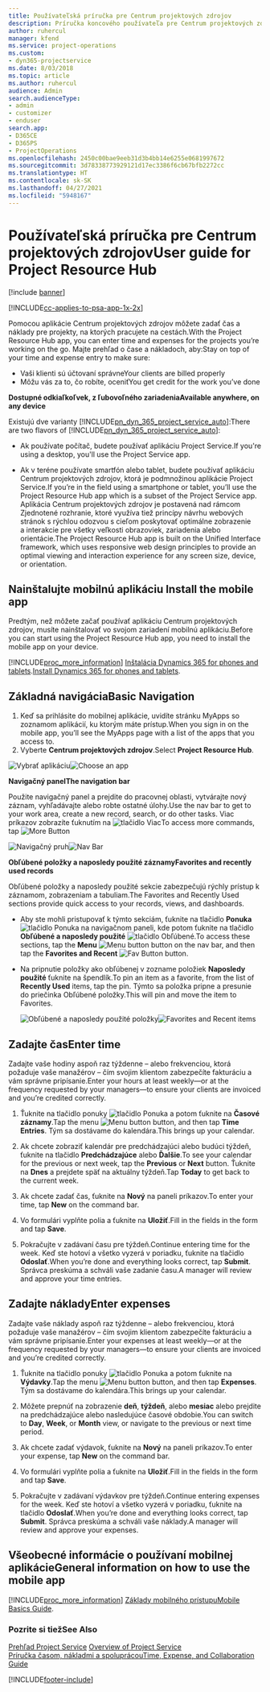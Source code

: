 ```yaml
---
title: Používateľská príručka pre Centrum projektových zdrojov
description: Príručka koncového používateľa pre Centrum projektových zdrojov pre Project Service
author: ruhercul
manager: kfend
ms.service: project-operations
ms.custom:
- dyn365-projectservice
ms.date: 8/03/2018
ms.topic: article
ms.author: ruhercul
audience: Admin
search.audienceType:
- admin
- customizer
- enduser
search.app:
- D365CE
- D365PS
- ProjectOperations
ms.openlocfilehash: 2450c00bae9eeb31d3b4bb14e6255e0681997672
ms.sourcegitcommit: 3d78338773929121d17ec3386f6cb67bfb2272cc
ms.translationtype: HT
ms.contentlocale: sk-SK
ms.lasthandoff: 04/27/2021
ms.locfileid: "5948167"
---
```

# <a name="user-guide-for-project-resource-hub"></a><span data-ttu-id="c202b-103">Používateľská príručka pre Centrum projektových zdrojov</span><span class="sxs-lookup"><span data-stu-id="c202b-103">User guide for Project Resource Hub</span></span>

[!include [banner](../includes/psa-now-project-operations.md)]

[!INCLUDE[cc-applies-to-psa-app-1x-2x](../includes/cc-applies-to-psa-app-1x-2x.md)]

<span data-ttu-id="c202b-104">Pomocou aplikácie Centrum projektových zdrojov môžete zadať čas a náklady pre projekty, na ktorých pracujete na cestách.</span><span class="sxs-lookup"><span data-stu-id="c202b-104">With the Project Resource Hub app, you can enter time and expenses for the projects you’re working on the go.</span></span> <span data-ttu-id="c202b-105">Majte prehľad o čase a nákladoch, aby:</span><span class="sxs-lookup"><span data-stu-id="c202b-105">Stay on top of your time and expense entry to make sure:</span></span>

- <span data-ttu-id="c202b-106">Vaši klienti sú účtovaní správne</span><span class="sxs-lookup"><span data-stu-id="c202b-106">Your clients are billed properly</span></span>
- <span data-ttu-id="c202b-107">Môžu vás za to, čo robíte, oceniť</span><span class="sxs-lookup"><span data-stu-id="c202b-107">You get credit for the work you’ve done</span></span>

<span data-ttu-id="c202b-108">**Dostupné odkiaľkoľvek, z ľubovoľného zariadenia**</span><span class="sxs-lookup"><span data-stu-id="c202b-108">**Available anywhere, on any device**</span></span>

<span data-ttu-id="c202b-109">Existujú dve varianty [!INCLUDE[pn_dyn_365_project_service_auto](../includes/pn-dyn-365-project-service-auto.md)]:</span><span class="sxs-lookup"><span data-stu-id="c202b-109">There are two flavors of [!INCLUDE[pn_dyn_365_project_service_auto](../includes/pn-dyn-365-project-service-auto.md)]:</span></span> 

- <span data-ttu-id="c202b-110">Ak používate počítač, budete používať aplikáciu Project Service.</span><span class="sxs-lookup"><span data-stu-id="c202b-110">If you're using a desktop, you'll use the Project Service app.</span></span> 

- <span data-ttu-id="c202b-111">Ak v teréne používate smartfón alebo tablet, budete používať aplikáciu Centrum projektových zdrojov, ktorá je podmnožinou aplikácie Project Service.</span><span class="sxs-lookup"><span data-stu-id="c202b-111">If you’re in the field using a smartphone or tablet, you’ll use the Project Resource Hub app which is a subset of the Project Service  app.</span></span> <span data-ttu-id="c202b-112">Aplikácia Centrum projektových zdrojov je postavená nad rámcom Zjednotené rozhranie, ktoré využíva tiež princípy návrhu webových stránok s rýchlou odozvou s cieľom poskytovať optimálne zobrazenie a interakcie pre všetky veľkosti obrazoviek, zariadenia alebo orientácie.</span><span class="sxs-lookup"><span data-stu-id="c202b-112">The Project Resource Hub app is built on the Unified Interface framework, which uses responsive web design principles to provide an optimal viewing and interaction experience for any screen size, device, or orientation.</span></span> 


## <a name="install-the-mobile-app"></a><span data-ttu-id="c202b-113">Nainštalujte mobilnú aplikáciu </span><span class="sxs-lookup"><span data-stu-id="c202b-113">Install the mobile app</span></span>
<span data-ttu-id="c202b-114">Predtým, než môžete začať používať aplikáciu Centrum projektových zdrojov, musíte nainštalovať vo svojom zariadení mobilnú aplikáciu.</span><span class="sxs-lookup"><span data-stu-id="c202b-114">Before you can start using the Project Resource Hub app, you need to install the mobile app on your device.</span></span> 

[!INCLUDE[proc_more_information](../includes/proc-more-information.md)] <span data-ttu-id="c202b-115">[Inštalácia Dynamics 365 for phones and tablets](/dynamics365/mobile-app/install-dynamics-365-for-phones-and-tablets).</span><span class="sxs-lookup"><span data-stu-id="c202b-115">[Install Dynamics 365 for phones and tablets](/dynamics365/mobile-app/install-dynamics-365-for-phones-and-tablets).</span></span>

## <a name="basic-navigation"></a><span data-ttu-id="c202b-116">Základná navigácia</span><span class="sxs-lookup"><span data-stu-id="c202b-116">Basic Navigation</span></span>
1.  <span data-ttu-id="c202b-117">Keď sa prihlásite do mobilnej aplikácie, uvidíte stránku MyApps so zoznamom aplikácií, ku ktorým máte prístup.</span><span class="sxs-lookup"><span data-stu-id="c202b-117">When you sign in on the mobile app, you’ll see the MyApps page with a list of the apps that you access to.</span></span> 
2.  <span data-ttu-id="c202b-118">Vyberte **Centrum projektových zdrojov**.</span><span class="sxs-lookup"><span data-stu-id="c202b-118">Select **Project Resource Hub**.</span></span>

<span data-ttu-id="c202b-119">![Vybrať aplikáciu](media/chooseApp_1.png "Vybrať aplikáciu")</span><span class="sxs-lookup"><span data-stu-id="c202b-119">![Choose an app](media/chooseApp_1.png "Choose an app")</span></span>

<span data-ttu-id="c202b-120">**Navigačný panel**</span><span class="sxs-lookup"><span data-stu-id="c202b-120">**The navigation bar**</span></span>

<span data-ttu-id="c202b-121">Použite navigačný panel a prejdite do pracovnej oblasti, vytvárajte nový záznam, vyhľadávajte alebo robte ostatné úlohy.</span><span class="sxs-lookup"><span data-stu-id="c202b-121">Use the nav bar to get to your work area, create a new record, search, or do other tasks.</span></span> <span data-ttu-id="c202b-122">Viac príkazov zobrazíte ťuknutím na ![tlačidlo Viac](media/MoreButton.png "Tlačidlo Viac")</span><span class="sxs-lookup"><span data-stu-id="c202b-122">To access more commands, tap ![More Button](media/MoreButton.png "More Button")</span></span>

<span data-ttu-id="c202b-123">![Navigačný pruh](media/NavBar_2.png "Navigačný pruh")</span><span class="sxs-lookup"><span data-stu-id="c202b-123">![Nav Bar](media/NavBar_2.png "Nav Bar")</span></span>

<span data-ttu-id="c202b-124">**Obľúbené položky a naposledy použité záznamy**</span><span class="sxs-lookup"><span data-stu-id="c202b-124">**Favorites and recently used records**</span></span>

<span data-ttu-id="c202b-125">Obľúbené položky a naposledy použité sekcie zabezpečujú rýchly prístup k záznamom, zobrazeniam a tabuliam.</span><span class="sxs-lookup"><span data-stu-id="c202b-125">The Favorites and Recently Used sections provide quick access to your records, views, and dashboards.</span></span> 

- <span data-ttu-id="c202b-126">Aby ste mohli pristupovať k týmto sekciám, ťuknite na tlačidlo **Ponuka** ![tlačidlo Ponuka](media/MenuButton.png "Tlačidlo ponuky") na navigačnom paneli, kde potom ťuknite na tlačidlo **Obľúbené a naposledy použité** ![tlačidlo Obľúbené](media/FavButton.png "Tlačidlo FAV").</span><span class="sxs-lookup"><span data-stu-id="c202b-126">To access these sections, tap the **Menu** ![Menu button](media/MenuButton.png "Menu button") button on the nav bar, and then tap the **Favorites and Recent** ![Fav Button](media/FavButton.png "Fav Button") button.</span></span>

- <span data-ttu-id="c202b-127">Na pripnutie položky ako obľúbenej v zozname položiek **Naposledy použité** ťuknite na špendlík.</span><span class="sxs-lookup"><span data-stu-id="c202b-127">To pin an item as a favorite, from the list of **Recently Used** items, tap the pin.</span></span> <span data-ttu-id="c202b-128">Týmto sa položka pripne a presunie do priečinka Obľúbené položky.</span><span class="sxs-lookup"><span data-stu-id="c202b-128">This will pin and move the item to Favorites.</span></span>

  <span data-ttu-id="c202b-129">![Obľúbené a naposledy použité položky](media/Favs_3.png "Obľúbené a naposledy použité položky")</span><span class="sxs-lookup"><span data-stu-id="c202b-129">![Favorites and Recent items](media/Favs_3.png "Favorites and Recent items")</span></span>
 
## <a name="enter-time"></a><span data-ttu-id="c202b-130">Zadajte čas</span><span class="sxs-lookup"><span data-stu-id="c202b-130">Enter time</span></span>
<span data-ttu-id="c202b-131">Zadajte vaše hodiny aspoň raz týždenne – alebo frekvenciou, ktorá požaduje vaše manažérov – čím svojim klientom zabezpečíte fakturáciu a vám správne pripísanie.</span><span class="sxs-lookup"><span data-stu-id="c202b-131">Enter your hours at least weekly—or at the frequency requested by your managers—to ensure your clients are invoiced and you’re credited correctly.</span></span>

1. <span data-ttu-id="c202b-132">Ťuknite na tlačidlo ponuky ![tlačidlo Ponuka](media/MenuButton.png "Tlačidlo ponuky") a potom ťuknite na **Časové záznamy**.</span><span class="sxs-lookup"><span data-stu-id="c202b-132">Tap the menu ![Menu button](media/MenuButton.png "Menu button") button, and then tap **Time Entries**.</span></span> <span data-ttu-id="c202b-133">Tým sa dostávame do kalendára.</span><span class="sxs-lookup"><span data-stu-id="c202b-133">This brings up your calendar.</span></span>

2. <span data-ttu-id="c202b-134">Ak chcete zobraziť kalendár pre predchádzajúci alebo budúci týždeň, ťuknite na tlačidlo **Predchádzajúce** alebo **Ďalšie**.</span><span class="sxs-lookup"><span data-stu-id="c202b-134">To see your calendar for the previous or next week, tap the **Previous** or **Next** button.</span></span> <span data-ttu-id="c202b-135">Ťuknite na **Dnes** a prejdete späť na aktuálny týždeň.</span><span class="sxs-lookup"><span data-stu-id="c202b-135">Tap **Today** to get back to the current week.</span></span>

3. <span data-ttu-id="c202b-136">Ak chcete zadať čas, ťuknite na **Nový** na paneli príkazov.</span><span class="sxs-lookup"><span data-stu-id="c202b-136">To enter your time, tap **New** on the command bar.</span></span> 

4. <span data-ttu-id="c202b-137">Vo formulári vyplňte polia a ťuknite na **Uložiť**.</span><span class="sxs-lookup"><span data-stu-id="c202b-137">Fill in the fields in the form and tap **Save**.</span></span>

5. <span data-ttu-id="c202b-138">Pokračujte v zadávaní času pre týždeň.</span><span class="sxs-lookup"><span data-stu-id="c202b-138">Continue entering time for the week.</span></span> <span data-ttu-id="c202b-139">Keď ste hotoví a všetko vyzerá v poriadku, ťuknite na tlačidlo **Odoslať**.</span><span class="sxs-lookup"><span data-stu-id="c202b-139">When you’re done and everything looks correct, tap **Submit**.</span></span> <span data-ttu-id="c202b-140">Správca preskúma a schváli vaše zadanie času.</span><span class="sxs-lookup"><span data-stu-id="c202b-140">A manager will review and approve your time entries.</span></span>

## <a name="enter-expenses"></a><span data-ttu-id="c202b-141">Zadajte náklady</span><span class="sxs-lookup"><span data-stu-id="c202b-141">Enter expenses</span></span> 
<span data-ttu-id="c202b-142">Zadajte vaše náklady aspoň raz týždenne – alebo frekvenciou, ktorá požaduje vaše manažérov – čím svojim klientom zabezpečíte fakturáciu a vám správne pripísanie.</span><span class="sxs-lookup"><span data-stu-id="c202b-142">Enter your expenses at least weekly—or at the frequency requested by your managers—to ensure your clients are invoiced and you’re credited correctly.</span></span>

1. <span data-ttu-id="c202b-143">Ťuknite na tlačidlo ponuky ![tlačidlo Ponuka](media/MenuButton.png "Tlačidlo ponuky") a potom ťuknite na **Výdavky**.</span><span class="sxs-lookup"><span data-stu-id="c202b-143">Tap the menu ![Menu button](media/MenuButton.png "Menu button") button, and then tap **Expenses**.</span></span> <span data-ttu-id="c202b-144">Tým sa dostávame do kalendára.</span><span class="sxs-lookup"><span data-stu-id="c202b-144">This brings up your calendar.</span></span>

2. <span data-ttu-id="c202b-145">Môžete prepnúť na zobrazenie **deň**, **týždeň**, alebo **mesiac** alebo prejdite na predchádzajúce alebo nasledujúce časové obdobie.</span><span class="sxs-lookup"><span data-stu-id="c202b-145">You can switch to **Day**, **Week**, or **Month** view, or navigate to the previous or next time period.</span></span> 

3. <span data-ttu-id="c202b-146">Ak chcete zadať výdavok, ťuknite na **Nový** na paneli príkazov.</span><span class="sxs-lookup"><span data-stu-id="c202b-146">To enter your expense, tap **New** on the command bar.</span></span> 

4. <span data-ttu-id="c202b-147">Vo formulári vyplňte polia a ťuknite na **Uložiť**.</span><span class="sxs-lookup"><span data-stu-id="c202b-147">Fill in the fields in the form and tap **Save**.</span></span>

5. <span data-ttu-id="c202b-148">Pokračujte v zadávaní výdavkov pre týždeň.</span><span class="sxs-lookup"><span data-stu-id="c202b-148">Continue entering expenses for the week.</span></span> <span data-ttu-id="c202b-149">Keď ste hotoví a všetko vyzerá v poriadku, ťuknite na tlačidlo **Odoslať**.</span><span class="sxs-lookup"><span data-stu-id="c202b-149">When you’re done and everything looks correct, tap **Submit**.</span></span> <span data-ttu-id="c202b-150">Správca preskúma a schváli vaše náklady.</span><span class="sxs-lookup"><span data-stu-id="c202b-150">A manager will review and approve your expenses.</span></span>

## <a name="general-information-on-how-to-use-the-mobile-app"></a><span data-ttu-id="c202b-151">Všeobecné informácie o používaní mobilnej aplikácie</span><span class="sxs-lookup"><span data-stu-id="c202b-151">General information on how to use the mobile app</span></span> 
[!INCLUDE[proc_more_information](../includes/proc-more-information.md)] <span data-ttu-id="c202b-152">[Základy mobilného prístupu](/dynamics365/mobile-app/dynamics-365-phones-tablets-users-guide)</span><span class="sxs-lookup"><span data-stu-id="c202b-152">[Mobile Basics Guide](/dynamics365/mobile-app/dynamics-365-phones-tablets-users-guide).</span></span>

### <a name="see-also"></a><span data-ttu-id="c202b-153">Pozrite si tiež</span><span class="sxs-lookup"><span data-stu-id="c202b-153">See Also</span></span>  
 <span data-ttu-id="c202b-154">[Prehľad Project Service](../psa/overview.md) </span><span class="sxs-lookup"><span data-stu-id="c202b-154">[Overview of Project Service](../psa/overview.md) </span></span>  
 [<span data-ttu-id="c202b-155">Príručka časom, nákladmi a spoluprácou</span><span class="sxs-lookup"><span data-stu-id="c202b-155">Time, Expense, and Collaboration Guide</span></span>](../psa/time-expense-collaboration-guide.md)   
 


[!INCLUDE[footer-include](../includes/footer-banner.md)]